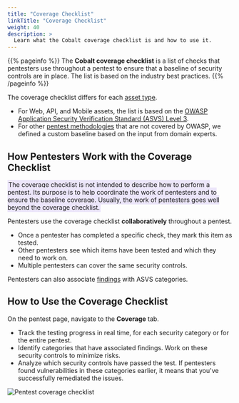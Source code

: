 ```yaml
---
title: "Coverage Checklist"
linkTitle: "Coverage Checklist"
weight: 40
description: >
  Learn what the Cobalt coverage checklist is and how to use it.
---
```


{{% pageinfo %}}
The **Cobalt coverage checklist** is a list of checks that pentesters use throughout a pentest to ensure that a baseline of security controls are in place. The list is based on the industry best practices.
{{% /pageinfo %}}

The coverage checklist differs for each [asset type](/platform-deep-dive/assets/asset-types/).

- For Web, API, and Mobile assets, the list is based on the [OWASP Application Security Verification Standard (ASVS) Level 3](https://owasp.org/www-pdf-archive/OWASP_Application_Security_Verification_Standard_3.0.1.pdf).
- For other [pentest methodologies](/platform-deep-dive/pentests/pentest-process/methodologies/) that are not covered by OWASP, we defined a custom baseline based on the input from domain experts.

## How Pentesters Work with the Coverage Checklist

<span style="background-color: #ECE6FA; padding: 2px;">The coverage checklist is not intended to describe how to perform a pentest. Its purpose is to help coordinate the work of pentesters and to ensure the baseline coverage. Usually, the work of pentesters goes well beyond the coverage checklist.</span>

Pentesters use the coverage checklist **collaboratively** throughout a pentest.

- Once a pentester has completed a specific check, they mark this item as tested.
- Other pentesters see which items have been tested and which they need to work on.
- Multiple pentesters can cover the same security controls.

Pentesters can also associate [findings](/platform-deep-dive/pentests/findings/) with ASVS categories.

## How to Use the Coverage Checklist

On the pentest page, navigate to the **Coverage** tab.

- Track the testing progress in real time, for each security category or for the entire pentest.
- Identify categories that have associated findings. Work on these security controls to minimize risks.
- Analyze which security controls have passed the test. If pentesters found vulnerabilities in these categories earlier, it means that you've successfully remediated the issues.

![Pentest coverage checklist](/deepdive/CoverageChecklistOverview.png "Pentest coverage checklist")
